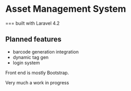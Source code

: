 # Asset Management System
===
built with Laravel 4.2
## Planned features
- barcode generation integration
- dynamic tag gen
- login system

Front end is mostly Bootstrap. 

Very much a work in progress
